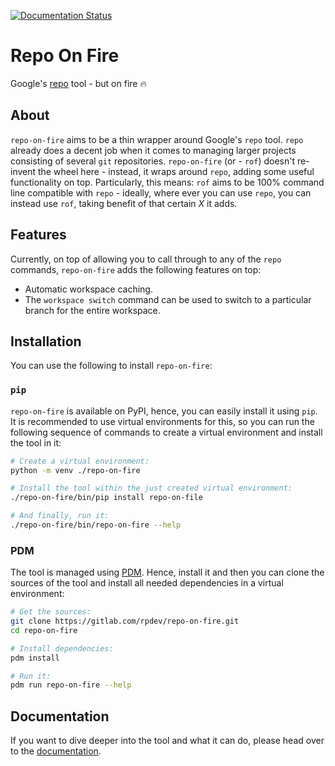 [![Documentation Status](https://readthedocs.org/projects/repo-on-fire/badge/?version=latest)](https://repo-on-fire.readthedocs.io/en/latest/?badge=latest)

# Repo On Fire

Google's [repo][1] tool - but on fire 🔥

## About

`repo-on-fire` aims to be a thin wrapper around Google's `repo` tool. `repo`
already does a decent job when it comes to managing larger projects consisting
of several `git` repositories. `repo-on-fire` (or - `rof`) doesn't re-invent
the wheel here - instead, it wraps around `repo`, adding
some useful functionality on top. Particularly, this means: `rof` aims
to be 100% command line compatible with `repo` - ideally, where ever you can
use `repo`, you can instead use `rof`, taking benefit of that certain _X_ it
adds.

## Features

Currently, on top of allowing you to call through to any of the `repo` commands,
`repo-on-fire` adds the following features on top:

- Automatic workspace caching.
- The `workspace switch` command can be used to switch to a particular branch
  for the entire workspace.


## Installation

You can use the following to install `repo-on-fire`:

### `pip`

`repo-on-fire` is available on PyPI, hence, you can easily install it using
`pip`. It is recommended to use virtual environments for this, so you can run
the following sequence of commands to create a virtual environment and install
the tool in it:

```bash
# Create a virtual environment:
python -m venv ./repo-on-fire

# Install the tool within the just created virtual environment:
./repo-on-fire/bin/pip install repo-on-file

# And finally, run it:
./repo-on-fire/bin/repo-on-fire --help
```

### PDM

The tool is managed using [PDM](https://pdm-project.org/latest/). Hence, install
it and then you can clone the sources of the tool and install all needed
dependencies in a virtual environment:

```bash
# Get the sources:
git clone https://gitlab.com/rpdev/repo-on-fire.git
cd repo-on-fire

# Install dependencies:
pdm install

# Run it:
pdm run repo-on-fire --help
```

## Documentation

If you want to dive deeper into the tool and what it can do, please head over
to the [documentation](http://repo-on-fire.readthedocs.io/en/latest/).


[1]: https://gerrit.googlesource.com/git-repo
